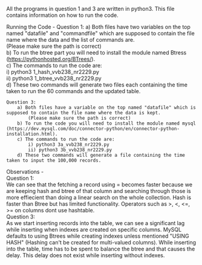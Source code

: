 All the programs in question 1 and 3 are written in python3. This file contains information on how to run the code.

Running the Code - 
    Question 1:
        a) Both files have two variables on the top named "datafile" and "commandfile" which are supposed to contain the file name where the data and the list of commands are.  
            (Please make sure the path is correct)  
        b) To run the btree part you will need to install the module named Btress (https://pythonhosted.org/BTrees/).  
        c) The commands to run the code are:  
            i) python3 1_hash_vvb238_nr2229.py  
            ii) python3 1_btree_vvb238_nr2229.py  
        d) These two commands will generate two files each containing the time taken to run the 60 commands and the updated table.  

    Question 3:  
        a) Both files have a variable on the top named "datafile" which is supposed to contain the file name where the data is kept.  
            (Please make sure the path is correct)  
        b) To run the code you will need to install the module named mysql (https://dev.mysql.com/doc/connector-python/en/connector-python-installation.html).  
        c) The commands to run the code are:  
            i) python3 3a_vvb238_nr2229.py  
            ii) python3 3b_vvb238_nr2229.py  
        d) These two commands will generate a file containing the time taken to input the 100,000 records.  
  
Observations -   
    Question 1:  
        We can see that the fetching a record using = becomes faster because we are keeping hash and btree of that column and searching through those is more effiecient than doing a linear search on the whole collection. Hash is faster than Btree but has limited functionality. Operators such as >, <, <=, >= on columns dont use hashtable.  
    Question 3:  
        As we start inserting records into the table, we can see a significant lag while inserting when indexes are created on specific columns. MySQL defaults to using Btrees while creating indexes unless mentioned "USING HASH" (Hashing can't be created for multi-valued columns). While inserting into the table, time has to be spent to balance the btree and that causes the delay. This delay does not exist while inserting without indexes.  
